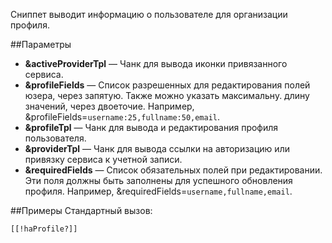 Сниппет выводит информацию о пользователе для организации профиля.

##Параметры
* **&activeProviderTpl** — Чанк для вывода иконки привязанного сервиса.
* **&profileFields** — Список разрешенных для редактирования полей юзера, через запятую. Также можно указать максимальну. длину значений, через двоеточие. Например, &profileFields=`username:25,fullname:50,email`.
* **&profileTpl** — Чанк для вывода и редактирования профиля пользователя.
* **&providerTpl** — Чанк для вывода ссылки на авторизацию или привязку сервиса к учетной записи.
* **&requiredFields** — Список обязательных полей при редактировании. Эти поля должны быть заполнены для успешного обновления профиля. Например, &requiredFields=`username,fullname,email`.

##Примеры
Стандартный вызов:

```
[[!haProfile?]]
```
